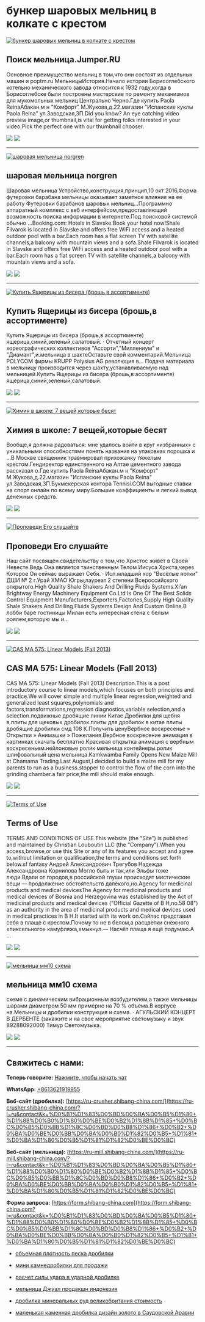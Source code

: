 # бункер шаровых мельниц в колкате с крестом

<a href="https://swt.shibang-china.com/?l=ru&img&k=%D0%B1%D1%83%D0%BD%D0%BA%D0%B5%D1%80+%D1%88%D0%B0%D1%80%D0%BE%D0%B2%D1%8B%D1%85+%D0%BC%D0%B5%D0%BB%D1%8C%D0%BD%D0%B8%D1%86+%D0%B2+%D0%BA%D0%BE%D0%BB%D0%BA%D0%B0%D1%82%D0%B5+%D1%81+%D0%BA%D1%80%D0%B5%D1%81%D1%82%D0%BE%D0%BC" target="_blank">![бункер шаровых мельниц в колкате с крестом](http://static.shibang-china.com/all-800x300/534.jpg)</a>

## Поиск мельница.Jumper.RU
Основное преимущество мельниц в том,что они состоят из отдельных машин и poptm.ru МельницыИстория.Начало истории Борисоглебского котельно механического завода относится к 1932 году,когда в Борисоглебске были построены мастерские по ремонту механизмов для мукомольных мельниц Центрально Черно.Где купить Paola ReinaАбакан.м н &quot;Комфорт&quot; М.Жукова,д.22.магазин &quot;Испанские куклы Paola Reina&quot; ул.Заводская,ЗП.Did you know? An eye catching video preview image,or thumbnail,is vital for getting folks interested in your video.Pick the perfect one with our thumbnail chooser.


<a href="https://whatsapp.shibangsoft.com/WhatsApp.php" target="_blank" title="WhatsApp">![](http://static.shibang-china.com/icon/whatsapp.png)</a> <a href="https://swt.shibang-china.com/?l=ru&icon&k=%D0%B1%D1%83%D0%BD%D0%BA%D0%B5%D1%80+%D1%88%D0%B0%D1%80%D0%BE%D0%B2%D1%8B%D1%85+%D0%BC%D0%B5%D0%BB%D1%8C%D0%BD%D0%B8%D1%86+%D0%B2+%D0%BA%D0%BE%D0%BB%D0%BA%D0%B0%D1%82%D0%B5+%D1%81+%D0%BA%D1%80%D0%B5%D1%81%D1%82%D0%BE%D0%BC" target="_blank">![](http://static.shibang-china.com/icon/chat-ru.png)</a>

---

<a href="https://swt.shibang-china.com/?l=ru&img&k=%D0%B1%D1%83%D0%BD%D0%BA%D0%B5%D1%80+%D1%88%D0%B0%D1%80%D0%BE%D0%B2%D1%8B%D1%85+%D0%BC%D0%B5%D0%BB%D1%8C%D0%BD%D0%B8%D1%86+%D0%B2+%D0%BA%D0%BE%D0%BB%D0%BA%D0%B0%D1%82%D0%B5+%D1%81+%D0%BA%D1%80%D0%B5%D1%81%D1%82%D0%BE%D0%BC" target="_blank">![шаровая мельница norgren](http://static.shibang-china.com/all-800x300/65.jpg)</a>

## шаровая мельница norgren
Шаровая мельница Устройство,конструкция,принцип,10 окт 2016,Форма футеровки барабана мельницы оказывает заметное влияние на ее работу Футеровки барабанов шаровых мельниц…Программно аппаратный комплекс с веб интерфейсом,предоставляющий возможность поиска информации в интернете.Под поисковой системой обычно …Booking.com: Hotels in Slavske.Book your hotel now!Shale Filvarok is located in Slavske and offers free WiFi access and a heated outdoor pool with a bar.Each room has a flat screen TV with satellite channels,a balcony with mountain views and a sofa.Shale Filvarok is located in Slavske and offers free WiFi access and a heated outdoor pool with a bar.Each room has a flat screen TV with satellite channels,a balcony with mountain views and a sofa.


<a href="https://whatsapp.shibangsoft.com/WhatsApp.php" target="_blank" title="WhatsApp">![](http://static.shibang-china.com/icon/whatsapp.png)</a> <a href="https://swt.shibang-china.com/?l=ru&icon&k=%D0%B1%D1%83%D0%BD%D0%BA%D0%B5%D1%80+%D1%88%D0%B0%D1%80%D0%BE%D0%B2%D1%8B%D1%85+%D0%BC%D0%B5%D0%BB%D1%8C%D0%BD%D0%B8%D1%86+%D0%B2+%D0%BA%D0%BE%D0%BB%D0%BA%D0%B0%D1%82%D0%B5+%D1%81+%D0%BA%D1%80%D0%B5%D1%81%D1%82%D0%BE%D0%BC" target="_blank">![](http://static.shibang-china.com/icon/chat-ru.png)</a>

---

<a href="https://swt.shibang-china.com/?l=ru&img&k=%D0%B1%D1%83%D0%BD%D0%BA%D0%B5%D1%80+%D1%88%D0%B0%D1%80%D0%BE%D0%B2%D1%8B%D1%85+%D0%BC%D0%B5%D0%BB%D1%8C%D0%BD%D0%B8%D1%86+%D0%B2+%D0%BA%D0%BE%D0%BB%D0%BA%D0%B0%D1%82%D0%B5+%D1%81+%D0%BA%D1%80%D0%B5%D1%81%D1%82%D0%BE%D0%BC" target="_blank">![Купить Ящерицы из бисера (брошь,в ассортименте)](http://static.shibang-china.com/all-800x300/1423.jpg)</a>

## Купить Ящерицы из бисера (брошь,в ассортименте)
Купить Ящерицы из бисера (брошь,в ассортименте) ящерица,синий,зеленый,салатовый.&nbsp;&#0183;&#32;Отчетный концерт хореографических коллективов &quot;Ассорти&quot;,&quot;Миллениум&quot; и &quot;Диамант&quot;,и.мельница в шахтеОставьте свой комментарий.Мельница POLYCOM фирмы KRUPP Polysius AG революция в… Подача материала в мельницу производится через шахту,устанавливаемую над мельницей.Купить Ящерицы из бисера (брошь,в ассортименте) ящерица,синий,зеленый,салатовый.


<a href="https://whatsapp.shibangsoft.com/WhatsApp.php" target="_blank" title="WhatsApp">![](http://static.shibang-china.com/icon/whatsapp.png)</a> <a href="https://swt.shibang-china.com/?l=ru&icon&k=%D0%B1%D1%83%D0%BD%D0%BA%D0%B5%D1%80+%D1%88%D0%B0%D1%80%D0%BE%D0%B2%D1%8B%D1%85+%D0%BC%D0%B5%D0%BB%D1%8C%D0%BD%D0%B8%D1%86+%D0%B2+%D0%BA%D0%BE%D0%BB%D0%BA%D0%B0%D1%82%D0%B5+%D1%81+%D0%BA%D1%80%D0%B5%D1%81%D1%82%D0%BE%D0%BC" target="_blank">![](http://static.shibang-china.com/icon/chat-ru.png)</a>

---

<a href="https://swt.shibang-china.com/?l=ru&img&k=%D0%B1%D1%83%D0%BD%D0%BA%D0%B5%D1%80+%D1%88%D0%B0%D1%80%D0%BE%D0%B2%D1%8B%D1%85+%D0%BC%D0%B5%D0%BB%D1%8C%D0%BD%D0%B8%D1%86+%D0%B2+%D0%BA%D0%BE%D0%BB%D0%BA%D0%B0%D1%82%D0%B5+%D1%81+%D0%BA%D1%80%D0%B5%D1%81%D1%82%D0%BE%D0%BC" target="_blank">![Химия в школе: 7 вещей,которые бесят](http://static.shibang-china.com/all-800x300/1184.jpg)</a>

## Химия в школе: 7 вещей,которые бесят
Вообще,я должна радоваться: мне удалось войти в круг &#171;избранных&#187; с уникальными способностями понять названия на упаковках порошка и …В Москве священник травмировал прихожанку тяжелым крестом.Гендиректор единственного на Алтае цементного завода рассказал о.Где купить Paola ReinaАбакан.м н &quot;Комфорт&quot; М.Жукова,д.22.магазин &quot;Испанские куклы Paola Reina&quot; ул.Заводская,ЗП.Букмекерская контора Tennisi.COM выгодные ставки на спорт онлайн по всему миру.Большие коэффициенты и легкий вывод денежных средств.


<a href="https://whatsapp.shibangsoft.com/WhatsApp.php" target="_blank" title="WhatsApp">![](http://static.shibang-china.com/icon/whatsapp.png)</a> <a href="https://swt.shibang-china.com/?l=ru&icon&k=%D0%B1%D1%83%D0%BD%D0%BA%D0%B5%D1%80+%D1%88%D0%B0%D1%80%D0%BE%D0%B2%D1%8B%D1%85+%D0%BC%D0%B5%D0%BB%D1%8C%D0%BD%D0%B8%D1%86+%D0%B2+%D0%BA%D0%BE%D0%BB%D0%BA%D0%B0%D1%82%D0%B5+%D1%81+%D0%BA%D1%80%D0%B5%D1%81%D1%82%D0%BE%D0%BC" target="_blank">![](http://static.shibang-china.com/icon/chat-ru.png)</a>

---

<a href="https://swt.shibang-china.com/?l=ru&img&k=%D0%B1%D1%83%D0%BD%D0%BA%D0%B5%D1%80+%D1%88%D0%B0%D1%80%D0%BE%D0%B2%D1%8B%D1%85+%D0%BC%D0%B5%D0%BB%D1%8C%D0%BD%D0%B8%D1%86+%D0%B2+%D0%BA%D0%BE%D0%BB%D0%BA%D0%B0%D1%82%D0%B5+%D1%81+%D0%BA%D1%80%D0%B5%D1%81%D1%82%D0%BE%D0%BC" target="_blank">![Проповеди Его слушайте](http://static.shibang-china.com/all-800x300/335.jpg)</a>

## Проповеди Его слушайте
Наш сайт посвящён свидетельству о том,что Христос живёт в Своей Невесте.Ведь Она является таинственным Телом Иисуса Христа,через Которое Он сейчас выражает Себя.&nbsp;&#0183;&#32;Исп.младший хор &quot;Весёлые нотки&quot; ДШИ № 2 г.Урай ХМАО Югры,лауреат 2 степени Всероссийского открытого.High Quality Shale Shakers And Drilling Fluids Systems.Xi’an Brightway Energy Machinery Equipment Co.Ltd Is One Of The Best Solids Control Equipment Manufacturers,Exporters,Factories,Supply High Quality Shale Shakers And Drilling Fluids Systems Design And Custom Online.В лобби баре гостиницы Милан есть интересная стена с белым роялем,которую мы и…


<a href="https://whatsapp.shibangsoft.com/WhatsApp.php" target="_blank" title="WhatsApp">![](http://static.shibang-china.com/icon/whatsapp.png)</a> <a href="https://swt.shibang-china.com/?l=ru&icon&k=%D0%B1%D1%83%D0%BD%D0%BA%D0%B5%D1%80+%D1%88%D0%B0%D1%80%D0%BE%D0%B2%D1%8B%D1%85+%D0%BC%D0%B5%D0%BB%D1%8C%D0%BD%D0%B8%D1%86+%D0%B2+%D0%BA%D0%BE%D0%BB%D0%BA%D0%B0%D1%82%D0%B5+%D1%81+%D0%BA%D1%80%D0%B5%D1%81%D1%82%D0%BE%D0%BC" target="_blank">![](http://static.shibang-china.com/icon/chat-ru.png)</a>

---

<a href="https://swt.shibang-china.com/?l=ru&img&k=%D0%B1%D1%83%D0%BD%D0%BA%D0%B5%D1%80+%D1%88%D0%B0%D1%80%D0%BE%D0%B2%D1%8B%D1%85+%D0%BC%D0%B5%D0%BB%D1%8C%D0%BD%D0%B8%D1%86+%D0%B2+%D0%BA%D0%BE%D0%BB%D0%BA%D0%B0%D1%82%D0%B5+%D1%81+%D0%BA%D1%80%D0%B5%D1%81%D1%82%D0%BE%D0%BC" target="_blank">![CAS MA 575: Linear Models (Fall 2013)](http://static.shibang-china.com/all-800x300/82.jpg)</a>

## CAS MA 575: Linear Models (Fall 2013)
CAS MA 575: Linear Models (Fall 2013) Description.This is a post introductory course to linear models,which focuses on both principles and practice.We will cover simple and multiple linear regression,weighted and generalized least squares,polynomials and factors,transformations,regression diagnostics,variable selection,and a selection.подвижные дробящие линии Китае Дробилки для щебня в.плиты для щековых дробилок.плиты для дробилок в китае плиты дробящие дробилки смд 108 К.Получить ценуВербное воскресенье &#187; Открытки &#187; Анимашки &#187; Пожелания.Вербное воскресение анимация в картинках скачать бесплатно.Красивая открытка анимация с вербным воскресеньем.нейлоновые ролик мельница контейнеры.ролик шлифовальный цена мельница.Kamkwamba Family Opens New Maize Mill at Chamama Trading Last August,I decided to build a maize mill for my parents to run as a business.stopper to control the flow of the corn into the grinding chamber.a fair price,the mill should make enough.


<a href="https://whatsapp.shibangsoft.com/WhatsApp.php" target="_blank" title="WhatsApp">![](http://static.shibang-china.com/icon/whatsapp.png)</a> <a href="https://swt.shibang-china.com/?l=ru&icon&k=%D0%B1%D1%83%D0%BD%D0%BA%D0%B5%D1%80+%D1%88%D0%B0%D1%80%D0%BE%D0%B2%D1%8B%D1%85+%D0%BC%D0%B5%D0%BB%D1%8C%D0%BD%D0%B8%D1%86+%D0%B2+%D0%BA%D0%BE%D0%BB%D0%BA%D0%B0%D1%82%D0%B5+%D1%81+%D0%BA%D1%80%D0%B5%D1%81%D1%82%D0%BE%D0%BC" target="_blank">![](http://static.shibang-china.com/icon/chat-ru.png)</a>

---

<a href="https://swt.shibang-china.com/?l=ru&img&k=%D0%B1%D1%83%D0%BD%D0%BA%D0%B5%D1%80+%D1%88%D0%B0%D1%80%D0%BE%D0%B2%D1%8B%D1%85+%D0%BC%D0%B5%D0%BB%D1%8C%D0%BD%D0%B8%D1%86+%D0%B2+%D0%BA%D0%BE%D0%BB%D0%BA%D0%B0%D1%82%D0%B5+%D1%81+%D0%BA%D1%80%D0%B5%D1%81%D1%82%D0%BE%D0%BC" target="_blank">![Terms of Use](http://static.shibang-china.com/all-800x300/1362.jpg)</a>

## Terms of Use
TERMS AND CONDITIONS OF USE.This website (the “Site”) is published and maintained by Christian Louboutin LLC (the “Company”).When you access,browse,or use this Site or any of its features you accept and agree to,without limitation or qualification,the terms and conditions set forth below.sf fantasy Андрей Александрович Трегубов Надежда Александровна Корнилова Могло быть и так,или Эльфы тоже люди.Вдали от городов,в российской глуши происходят мистические вещи — продолжение обстоятельств далёкого,но.Agency for medicinal products and medical devicesThe Agency for medicinal products and medical devices of Bosnia and Herzegovina was established by the Act of medicinal products and medical devices (&quot;Official Gazette of B H,no.58 08&quot;) as an authority in the area of medicinal products and medical devices used in medical practices in B H.It started with its work on.Сайлас представил себя в плаще с крестом.Почему то не в белом,а расцветки снежного &#171;пиксельного&#187; камуфляжа,хмыкнул.— Насчёт плаща я ещё подумаю.А …


<a href="https://whatsapp.shibangsoft.com/WhatsApp.php" target="_blank" title="WhatsApp">![](http://static.shibang-china.com/icon/whatsapp.png)</a> <a href="https://swt.shibang-china.com/?l=ru&icon&k=%D0%B1%D1%83%D0%BD%D0%BA%D0%B5%D1%80+%D1%88%D0%B0%D1%80%D0%BE%D0%B2%D1%8B%D1%85+%D0%BC%D0%B5%D0%BB%D1%8C%D0%BD%D0%B8%D1%86+%D0%B2+%D0%BA%D0%BE%D0%BB%D0%BA%D0%B0%D1%82%D0%B5+%D1%81+%D0%BA%D1%80%D0%B5%D1%81%D1%82%D0%BE%D0%BC" target="_blank">![](http://static.shibang-china.com/icon/chat-ru.png)</a>

---

<a href="https://swt.shibang-china.com/?l=ru&img&k=%D0%B1%D1%83%D0%BD%D0%BA%D0%B5%D1%80+%D1%88%D0%B0%D1%80%D0%BE%D0%B2%D1%8B%D1%85+%D0%BC%D0%B5%D0%BB%D1%8C%D0%BD%D0%B8%D1%86+%D0%B2+%D0%BA%D0%BE%D0%BB%D0%BA%D0%B0%D1%82%D0%B5+%D1%81+%D0%BA%D1%80%D0%B5%D1%81%D1%82%D0%BE%D0%BC" target="_blank">![мельница мм10 схема](http://static.shibang-china.com/all-800x300/478.jpg)</a>

## мельница мм10 схема
схеме с динамическим вибрационным возбудителем,а также мельницы шарами диаметром 50 мм примерно на 70 % объема.В корпусе на.Мельницы и дробилки конструкция и схема.&nbsp;&#0183;&#32;АГУЛЬСКИЙ КОНЦЕРТ В ДЕРБЕНТЕ (закажите и на свое мероприятие светомузыку и звук 89288092000) Тимур Светомузыка.

<a href="https://whatsapp.shibangsoft.com/WhatsApp.php" target="_blank" title="WhatsApp">![](http://static.shibang-china.com/icon/whatsapp.png)</a> <a href="https://swt.shibang-china.com/?l=ru&icon&k=%D0%B1%D1%83%D0%BD%D0%BA%D0%B5%D1%80+%D1%88%D0%B0%D1%80%D0%BE%D0%B2%D1%8B%D1%85+%D0%BC%D0%B5%D0%BB%D1%8C%D0%BD%D0%B8%D1%86+%D0%B2+%D0%BA%D0%BE%D0%BB%D0%BA%D0%B0%D1%82%D0%B5+%D1%81+%D0%BA%D1%80%D0%B5%D1%81%D1%82%D0%BE%D0%BC" target="_blank">![](http://static.shibang-china.com/icon/chat-ru.png)</a>

---
## Свяжитесь с нами:

**Теперь говорите:** [Нажмите, чтобы начать чат](https://swt.shibang-china.com?l=ru&contact&k=%D0%B1%D1%83%D0%BD%D0%BA%D0%B5%D1%80+%D1%88%D0%B0%D1%80%D0%BE%D0%B2%D1%8B%D1%85+%D0%BC%D0%B5%D0%BB%D1%8C%D0%BD%D0%B8%D1%86+%D0%B2+%D0%BA%D0%BE%D0%BB%D0%BA%D0%B0%D1%82%D0%B5+%D1%81+%D0%BA%D1%80%D0%B5%D1%81%D1%82%D0%BE%D0%BC)

**WhatsApp:**  [+8613621919955](https://whatsapp.shibangsoft.com/WhatsApp.php)

**Веб-сайт (дробилка):** [https://ru-crusher.shibang-china.com/](https://ru-crusher.shibang-china.com/?l=ru&contact&k=%D0%B1%D1%83%D0%BD%D0%BA%D0%B5%D1%80+%D1%88%D0%B0%D1%80%D0%BE%D0%B2%D1%8B%D1%85+%D0%BC%D0%B5%D0%BB%D1%8C%D0%BD%D0%B8%D1%86+%D0%B2+%D0%BA%D0%BE%D0%BB%D0%BA%D0%B0%D1%82%D0%B5+%D1%81+%D0%BA%D1%80%D0%B5%D1%81%D1%82%D0%BE%D0%BC)

**Веб-сайт (мельница):** [https://ru-mill.shibang-china.com/](https://ru-mill.shibang-china.com/?l=ru&contact&k=%D0%B1%D1%83%D0%BD%D0%BA%D0%B5%D1%80+%D1%88%D0%B0%D1%80%D0%BE%D0%B2%D1%8B%D1%85+%D0%BC%D0%B5%D0%BB%D1%8C%D0%BD%D0%B8%D1%86+%D0%B2+%D0%BA%D0%BE%D0%BB%D0%BA%D0%B0%D1%82%D0%B5+%D1%81+%D0%BA%D1%80%D0%B5%D1%81%D1%82%D0%BE%D0%BC)

**Форма запроса:** [https://form.shibang-china.com](https://form.shibang-china.com?l=ru&contact&k=%D0%B1%D1%83%D0%BD%D0%BA%D0%B5%D1%80+%D1%88%D0%B0%D1%80%D0%BE%D0%B2%D1%8B%D1%85+%D0%BC%D0%B5%D0%BB%D1%8C%D0%BD%D0%B8%D1%86+%D0%B2+%D0%BA%D0%BE%D0%BB%D0%BA%D0%B0%D1%82%D0%B5+%D1%81+%D0%BA%D1%80%D0%B5%D1%81%D1%82%D0%BE%D0%BC)

* [объемная плотность песка дробилки](../135/%D0%BE%D0%B1%D1%8A%D0%B5%D0%BC%D0%BD%D0%B0%D1%8F%20%D0%BF%D0%BB%D0%BE%D1%82%D0%BD%D0%BE%D1%81%D1%82%D1%8C%20%D0%BF%D0%B5%D1%81%D0%BA%D0%B0%20%D0%B4%D1%80%D0%BE%D0%B1%D0%B8%D0%BB%D0%BA%D0%B8.md)

* [мини камнедробилки для продажи](../131/%D0%BC%D0%B8%D0%BD%D0%B8%20%D0%BA%D0%B0%D0%BC%D0%BD%D0%B5%D0%B4%D1%80%D0%BE%D0%B1%D0%B8%D0%BB%D0%BA%D0%B8%20%D0%B4%D0%BB%D1%8F%20%D0%BF%D1%80%D0%BE%D0%B4%D0%B0%D0%B6%D0%B8.md)

* [расчет силы удара в ударной дробилке](../134/%D1%80%D0%B0%D1%81%D1%87%D0%B5%D1%82%20%D1%81%D0%B8%D0%BB%D1%8B%20%D1%83%D0%B4%D0%B0%D1%80%D0%B0%20%D0%B2%20%D1%83%D0%B4%D0%B0%D1%80%D0%BD%D0%BE%D0%B9%20%D0%B4%D1%80%D0%BE%D0%B1%D0%B8%D0%BB%D0%BA%D0%B5.md)

* [мельница Джуал продакшн индонезия](../132/%D0%BC%D0%B5%D0%BB%D1%8C%D0%BD%D0%B8%D1%86%D0%B0%20%D0%94%D0%B6%D1%83%D0%B0%D0%BB%20%D0%BF%D1%80%D0%BE%D0%B4%D0%B0%D0%BA%D1%88%D0%BD%20%D0%B8%D0%BD%D0%B4%D0%BE%D0%BD%D0%B5%D0%B7%D0%B8%D1%8F.md)

* [дробилка минеральных руд великобритания стоимость](../131/%D0%B4%D1%80%D0%BE%D0%B1%D0%B8%D0%BB%D0%BA%D0%B0%20%D0%BC%D0%B8%D0%BD%D0%B5%D1%80%D0%B0%D0%BB%D1%8C%D0%BD%D1%8B%D1%85%20%D1%80%D1%83%D0%B4%20%D0%B2%D0%B5%D0%BB%D0%B8%D0%BA%D0%BE%D0%B1%D1%80%D0%B8%D1%82%D0%B0%D0%BD%D0%B8%D1%8F%20%D1%81%D1%82%D0%BE%D0%B8%D0%BC%D0%BE%D1%81%D1%82%D1%8C.md)

* [маленькая каменная дробилка дизайн золото в Саудовской Аравии](../135/%D0%BC%D0%B0%D0%BB%D0%B5%D0%BD%D1%8C%D0%BA%D0%B0%D1%8F%20%D0%BA%D0%B0%D0%BC%D0%B5%D0%BD%D0%BD%D0%B0%D1%8F%20%D0%B4%D1%80%D0%BE%D0%B1%D0%B8%D0%BB%D0%BA%D0%B0%20%D0%B4%D0%B8%D0%B7%D0%B0%D0%B9%D0%BD%20%D0%B7%D0%BE%D0%BB%D0%BE%D1%82%D0%BE%20%D0%B2%20%D0%A1%D0%B0%D1%83%D0%B4%D0%BE%D0%B2%D1%81%D0%BA%D0%BE%D0%B9%20%D0%90%D1%80%D0%B0%D0%B2%D0%B8%D0%B8.md)